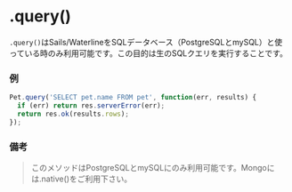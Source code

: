 # .query()

`.query()`はSails/WaterlineをSQLデータベース（PostgreSQLとmySQL）と使っている時のみ利用可能です。この目的は生のSQLクエリを実行することです。


### 例

```js
Pet.query('SELECT pet.name FROM pet', function(err, results) {
  if (err) return res.serverError(err);
  return res.ok(results.rows);
});
```



### 備考
> このメソッドはPostgreSQLとmySQLにのみ利用可能です。Mongoには.native()をご利用下さい。





<docmeta name="uniqueID" value="query546204">
<docmeta name="methodType" value="mcm">
<docmeta name="importance" value="undefined">
<docmeta name="displayName" value=".query()">

